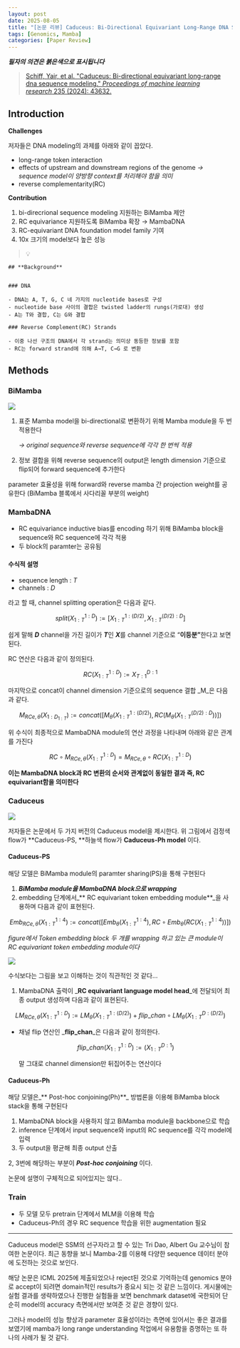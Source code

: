 ```yaml
---
layout: post
date: 2025-08-05
title: "[논문 리뷰] Caduceus: Bi-Directional Equivariant Long-Range DNA Sequence Modeling"
tags: [Genomics, Mamba]
categories: [Paper Review]
---
```


<span class="notion-red">_**필자의 의견은 붉은색으로 표시됩니다**_</span>


> [Schiff, Yair, et al. "Caduceus: Bi-directional equivariant long-range dna sequence modeling." ](https://pmc.ncbi.nlm.nih.gov/articles/PMC12189541/)[_Proceedings of machine learning research_](https://pmc.ncbi.nlm.nih.gov/articles/PMC12189541/)[ 235 (2024): 43632.](https://pmc.ncbi.nlm.nih.gov/articles/PMC12189541/)



## Introduction


**Challenges**


저자들은 DNA modeling의 과제를 아래와 같이 꼽았다.

- long-range token interaction
- effects of upstream and downstream regions of the genome 
_→ sequence model이 양방향 context를 처리해야 함을 의미_
- reverse complementarity(RC)

**Contribution**

1. bi-direcrional sequence modeling 지원하는 BiMamba 제안
1. RC equivariance 지원하도록 BiMamba 확장 → MambaDNA
1. RC-equivariant DNA foundation model family 기여
1. 10x 크기의 model보다 높은 성능

> 💡 


	## **Background**


	### DNA

	- DNA는 A, T, G, C 네 가지의 nucleotide bases로 구성
	- nucleotide base 사이의 결합은 twisted ladder의 rungs(가로대) 생성
	- A는 T와 결합, C는 G와 결합

	### Reverse Complement(RC) Strands

	- 이중 나선 구조의 DNA에서 각 strand는 의미상 동등한 정보를 포함
	- RC는 forward strand에 의해 A→T, C→G 로 변환


## Methods



### BiMamba


![](https://prod-files-secure.s3.us-west-2.amazonaws.com/542b861c-36a8-4051-84e5-8804b6728dba/2c247d59-7815-4980-99f0-8f0d21f445a7/image.png?X-Amz-Algorithm=AWS4-HMAC-SHA256&X-Amz-Content-Sha256=UNSIGNED-PAYLOAD&X-Amz-Credential=ASIAZI2LB46674MTP4KC%2F20250901%2Fus-west-2%2Fs3%2Faws4_request&X-Amz-Date=20250901T230102Z&X-Amz-Expires=3600&X-Amz-Security-Token=IQoJb3JpZ2luX2VjELb%2F%2F%2F%2F%2F%2F%2F%2F%2F%2FwEaCXVzLXdlc3QtMiJGMEQCIAjcY2DiGzirtWSdrU8kNT5eAasMTNpK5QSiUwIjeqsSAiBqBCUgLa2ev9FDqOMeBAKCdGz5mVzOpLR2rvS56Dk94Sr%2FAwgfEAAaDDYzNzQyMzE4MzgwNSIMP5t5sriNyhPFnb2hKtwDZzf6BDtVp378nliYZ5wUoMDCP9J3gsilKgEWNmXkyy0uGMpFK2T%2BypDoUZaISPzPv7hqK962lu94Q6I%2BAxQIeulHK96CvO8ad8QoH5g88mX2LcErN1vxZbi92rx%2FwCEwbR%2FZHgOHt5iPIkW6p4GW21RQ%2F%2BS4FvKwK%2FfD8qXf%2BR1B60hb338Yot6Z84Fs%2BCs8saqz6j4P4W3LaQayOuetGHc02X%2FJDQzaLP6P7qon6NV4mcRgDU1G13gb%2BblPoWDPe6ea6JrcFRNWgiz1X5oFlUNVv37q09lizbWpOZ%2FSyqY80mMbF5A2cq4pYsLNycUzaFDYU9dI73MWgapuCXrAV%2BUaEiU3UmhyI1pEvUWmdSgABiTwS8nF0AXxc83moNdXDQIazapBc5%2BduFYKk2NdgwK4azE1JlqpN0j8Rt%2F1zh5QGKuWOJaWvaaprv4S7xftOgfEHsgU8s9jBo6BD4RtXxLSwtv8D9r7w2vsqs6JMAmJC3%2BpzLMm2B9UaFMmrfFdj7JxUk9iUW7k68k5xOrXFyIju%2BF0lLvt0m%2FQvrav0LkSyh57cVPiifDKWnfzr7feXNmKMMPrWrfEm4EZIg3qlZqxMmp1%2Fccxs88MLuYxoxSLpxImCCIza2T2BNkw8KfYxQY6pgGSLOZGgUwIX1vEdyh0vjW3L72gRpPYafTlkmdmddG95fjRAjZgwNVgWNicq%2BhNA1m8Q97y%2BDz0FdV6QE3WfB3HvZzTSn8XA680GiXr7%2FQfUizzNK9oNVGkEh7mONqxBQzWhNOlCOnd8Wezl4%2B30R7po5wYaPLl5FijF9%2BpzVHiAvmf7KK32daJrT97LeMgoMTvv209VlixQ4aEU3atBcJDiWxmukwW&X-Amz-Signature=377ad18347dc67040cd0d913baa71c3b3e089a7f5fdc79dc42d631a94531b81d&X-Amz-SignedHeaders=host&x-amz-checksum-mode=ENABLED&x-id=GetObject)

1. 표준 Mamba model을 bi-directional로 변환하기 위해 Mamba module을 두 번 적용한다

	_→ original sequence와 reverse sequence에 각각 한 번씩 적용_

1. 정보 결합을 위해 reverse sequence의 output은 length dimension 기준으로 flip되어 forward sequence에 추가한다

parameter 효율성을 위해 forward와 reverse mamba 간 projection weight를 공유한다 (BiMamba 블록에서 사다리꼴 부분의 weight)



### MambaDNA

- RC equivariance inductive bias를 encoding 하기 위해 BiMamba block을 sequence와 RC sequence에 각각 적용
- 두 block의 paramter는 공유됨


#### 수식적 설명

- sequence length : _T_
- channels : _D_

라고 할 때,  channel splitting operation은 다음과 같다.


$$
split(X^{1:D}_{1:T}):=[X^{1:(D/2)}_{1:T},X^{(D/2):D}_{1:T}]
$$


<span class="notion-red">쉽게 말해 </span><span class="notion-red">_**D**_</span><span class="notion-red"> channel을 가진 길이가 </span><span class="notion-red">_**T**_</span><span class="notion-red">인 </span><span class="notion-red">_**X**_</span><span class="notion-red">를 channel 기준으로 “</span><span class="notion-red">**이등분”**</span><span class="notion-red">한다고 보면 된다.</span>


RC 연산은 다음과 같이 정의된다.


$$
RC(X^{1:D}_{1:T}):=X^{D:1}_{T:1}
$$


마지막으로 concat이 channel dimension 기준으로의 sequence 결합 _M_은 다음과 같다.


$$
M_{RCe,\theta}(X_{1:D_{1:T}}):=concat([M_{\theta}(X^{1:(D/2)}_{1:T}),RC(M_{\theta}(X^{(D/2):D}_{1:T}))])
$$


위 수식이 최종적으로 MambaDNA module의 연산 과정을 나타내며 아래와 같은 관계를 가진다


$$
RC\circ M_{RCe,\theta}(X^{1:D}_{1:T}) = M_{RCe,\theta} \circ RC(X^{1:D}_{1:T})
$$


**이는 MambaDNA block과 RC 변환의 순서와 관계없이 동일한 결과 즉, RC equivariant함을 의미한다**



### Caduceus


![](https://prod-files-secure.s3.us-west-2.amazonaws.com/542b861c-36a8-4051-84e5-8804b6728dba/f94a60d7-8145-473b-aef9-7c68d3ec604a/image.png?X-Amz-Algorithm=AWS4-HMAC-SHA256&X-Amz-Content-Sha256=UNSIGNED-PAYLOAD&X-Amz-Credential=ASIAZI2LB46674MTP4KC%2F20250901%2Fus-west-2%2Fs3%2Faws4_request&X-Amz-Date=20250901T230103Z&X-Amz-Expires=3600&X-Amz-Security-Token=IQoJb3JpZ2luX2VjELb%2F%2F%2F%2F%2F%2F%2F%2F%2F%2FwEaCXVzLXdlc3QtMiJGMEQCIAjcY2DiGzirtWSdrU8kNT5eAasMTNpK5QSiUwIjeqsSAiBqBCUgLa2ev9FDqOMeBAKCdGz5mVzOpLR2rvS56Dk94Sr%2FAwgfEAAaDDYzNzQyMzE4MzgwNSIMP5t5sriNyhPFnb2hKtwDZzf6BDtVp378nliYZ5wUoMDCP9J3gsilKgEWNmXkyy0uGMpFK2T%2BypDoUZaISPzPv7hqK962lu94Q6I%2BAxQIeulHK96CvO8ad8QoH5g88mX2LcErN1vxZbi92rx%2FwCEwbR%2FZHgOHt5iPIkW6p4GW21RQ%2F%2BS4FvKwK%2FfD8qXf%2BR1B60hb338Yot6Z84Fs%2BCs8saqz6j4P4W3LaQayOuetGHc02X%2FJDQzaLP6P7qon6NV4mcRgDU1G13gb%2BblPoWDPe6ea6JrcFRNWgiz1X5oFlUNVv37q09lizbWpOZ%2FSyqY80mMbF5A2cq4pYsLNycUzaFDYU9dI73MWgapuCXrAV%2BUaEiU3UmhyI1pEvUWmdSgABiTwS8nF0AXxc83moNdXDQIazapBc5%2BduFYKk2NdgwK4azE1JlqpN0j8Rt%2F1zh5QGKuWOJaWvaaprv4S7xftOgfEHsgU8s9jBo6BD4RtXxLSwtv8D9r7w2vsqs6JMAmJC3%2BpzLMm2B9UaFMmrfFdj7JxUk9iUW7k68k5xOrXFyIju%2BF0lLvt0m%2FQvrav0LkSyh57cVPiifDKWnfzr7feXNmKMMPrWrfEm4EZIg3qlZqxMmp1%2Fccxs88MLuYxoxSLpxImCCIza2T2BNkw8KfYxQY6pgGSLOZGgUwIX1vEdyh0vjW3L72gRpPYafTlkmdmddG95fjRAjZgwNVgWNicq%2BhNA1m8Q97y%2BDz0FdV6QE3WfB3HvZzTSn8XA680GiXr7%2FQfUizzNK9oNVGkEh7mONqxBQzWhNOlCOnd8Wezl4%2B30R7po5wYaPLl5FijF9%2BpzVHiAvmf7KK32daJrT97LeMgoMTvv209VlixQ4aEU3atBcJDiWxmukwW&X-Amz-Signature=13c86e9e2b49a46752f9523ed3b56357c65278a2ab8d63e77bf4485827fe5d6d&X-Amz-SignedHeaders=host&x-amz-checksum-mode=ENABLED&x-id=GetObject)


저자들은 논문에서 두 가지 버전의 Caduceus model을 제시한다. 위 그림에서 검정색 flow가 **Caduceus-PS, **하늘색 flow가 **Caduceus-Ph model** 이다.



#### Caduceus-PS


해당 모델은 BiMamba module의 paramter sharing(PS)을 통해 구현된다

1. _**BiMamba module을 MambaDNA block으로 wrapping**_
1. embedding 단계에서_** RC equivariant token embedding module**_을 사용하며 다음과 같이 표현된다.

$$
Emb_{RCe,\theta}(X^{1:4}_{1:T}):=concat([Emb_{\theta}(X^{1:4}_{1:T}),RC \circ Emb_{\theta}(RC(X^{1:4}_{1:T}))])
$$


_figure에서 Token embedding block 두 개를 wrapping 하고 있는 큰 module이 RC equivariant token embedding module이다_


![](https://prod-files-secure.s3.us-west-2.amazonaws.com/542b861c-36a8-4051-84e5-8804b6728dba/b175e4da-71eb-4e91-8c23-a06dabe673c9/image.png?X-Amz-Algorithm=AWS4-HMAC-SHA256&X-Amz-Content-Sha256=UNSIGNED-PAYLOAD&X-Amz-Credential=ASIAZI2LB46674MTP4KC%2F20250901%2Fus-west-2%2Fs3%2Faws4_request&X-Amz-Date=20250901T230103Z&X-Amz-Expires=3600&X-Amz-Security-Token=IQoJb3JpZ2luX2VjELb%2F%2F%2F%2F%2F%2F%2F%2F%2F%2FwEaCXVzLXdlc3QtMiJGMEQCIAjcY2DiGzirtWSdrU8kNT5eAasMTNpK5QSiUwIjeqsSAiBqBCUgLa2ev9FDqOMeBAKCdGz5mVzOpLR2rvS56Dk94Sr%2FAwgfEAAaDDYzNzQyMzE4MzgwNSIMP5t5sriNyhPFnb2hKtwDZzf6BDtVp378nliYZ5wUoMDCP9J3gsilKgEWNmXkyy0uGMpFK2T%2BypDoUZaISPzPv7hqK962lu94Q6I%2BAxQIeulHK96CvO8ad8QoH5g88mX2LcErN1vxZbi92rx%2FwCEwbR%2FZHgOHt5iPIkW6p4GW21RQ%2F%2BS4FvKwK%2FfD8qXf%2BR1B60hb338Yot6Z84Fs%2BCs8saqz6j4P4W3LaQayOuetGHc02X%2FJDQzaLP6P7qon6NV4mcRgDU1G13gb%2BblPoWDPe6ea6JrcFRNWgiz1X5oFlUNVv37q09lizbWpOZ%2FSyqY80mMbF5A2cq4pYsLNycUzaFDYU9dI73MWgapuCXrAV%2BUaEiU3UmhyI1pEvUWmdSgABiTwS8nF0AXxc83moNdXDQIazapBc5%2BduFYKk2NdgwK4azE1JlqpN0j8Rt%2F1zh5QGKuWOJaWvaaprv4S7xftOgfEHsgU8s9jBo6BD4RtXxLSwtv8D9r7w2vsqs6JMAmJC3%2BpzLMm2B9UaFMmrfFdj7JxUk9iUW7k68k5xOrXFyIju%2BF0lLvt0m%2FQvrav0LkSyh57cVPiifDKWnfzr7feXNmKMMPrWrfEm4EZIg3qlZqxMmp1%2Fccxs88MLuYxoxSLpxImCCIza2T2BNkw8KfYxQY6pgGSLOZGgUwIX1vEdyh0vjW3L72gRpPYafTlkmdmddG95fjRAjZgwNVgWNicq%2BhNA1m8Q97y%2BDz0FdV6QE3WfB3HvZzTSn8XA680GiXr7%2FQfUizzNK9oNVGkEh7mONqxBQzWhNOlCOnd8Wezl4%2B30R7po5wYaPLl5FijF9%2BpzVHiAvmf7KK32daJrT97LeMgoMTvv209VlixQ4aEU3atBcJDiWxmukwW&X-Amz-Signature=9e2b745388beefd981b15b2b54461428f17f3e84a720e88911b873c5afdfe892&X-Amz-SignedHeaders=host&x-amz-checksum-mode=ENABLED&x-id=GetObject)


<span class="notion-red">수식보다는 그림을 보고 이해하는 것이 직관적인 것 같다…</span>

1. MambaDNA 출력이 _**RC equivariant language model head**_에 전달되어 최종 output 생성하며 다음과 같이 표현된다.

$$
LM_{RCe,\theta}(X^{1:D}_{1:T}):= LM_{\theta}(X^{1:(D/2)}_{1:T})+flip\_chan\circ LM_{\theta}(X^{D:(D/2)}_{1:T})
$$

- 채널 flip 연산인 _**flip\_chan**_은 다음과 같이 정의한다.

	$$
	flip\_chan(X^{1:D}_{1:T}):=(X^{D:1}_{1:T})
	$$


	말 그대로 channel dimension만 뒤집어주는 연산이다



#### Caduceus-Ph


해당 모델은_** Post-hoc conjoining(Ph)**_ 방법론을 이용해 BiMamba block stack을 통해 구현된다

1. MambaDNA block을 사용하지 않고 BiMamba module을 backbone으로 학습
1. inference 단계에서 input sequence와 input의 RC sequence를 각각 model에 입력
1. 두 output을 평균해 최종 output 산출

2, 3번에 해당하는 부분이 _**Post-hoc conjoining**_ 이다.


<span class="notion-red">논문에 설명이 구체적으로 되어있지는 않다..</span>



### Train

- 두 모델 모두 pretrain 단계에서 MLM을 이용해 학습
- Caduceus-Ph의 경우 RC sequence 학습을 위한 augmentation 필요

---


<span class="notion-red">Caduceus model은 SSM의 선구자라고 할 수 있는 Tri Dao, Albert Gu 교수님이 참여한 논문이다. 최근 동향을 보니 Mamba-2를 이용해 다양한 sequence 데이터 분야에 도전하는 것으로 보인다.</span>


<span class="notion-red">해당 논문은 ICML 2025에 제출되었으나 reject된 것으로 기억하는데 genomics 분야로 accept이 되려면 domain적인 results가 중요시 되는 것 같은 느낌이다. 게시물에는 실험 결과를 생략하였으나 진행한 실험들을 보면 benchmark dataset에 국한되어 단순히 model의 accuracy 측면에서만 보여준 것 같은 경향이 있다.</span>


<span class="notion-red">그러나 model의 성능 향상과 parameter 효율성이라는 측면에 있어서는 좋은 결과를 보였기에 mamba가 long range understanding 작업에서 유용함을 증명하는 또 하나의 사례가 될 것 같다.</span>


